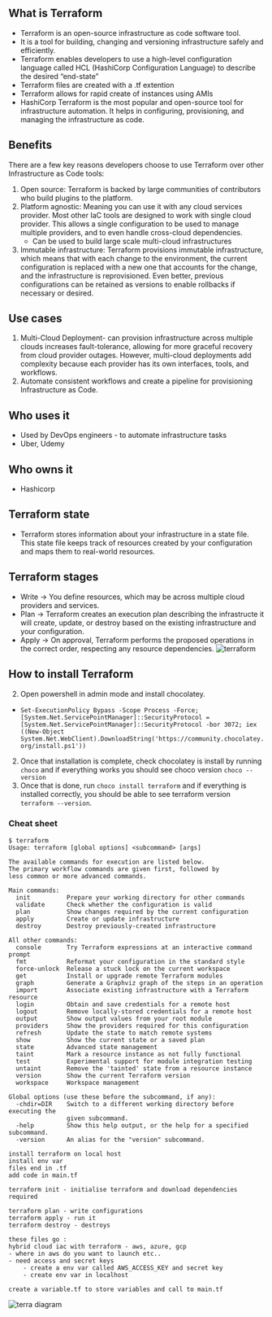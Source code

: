 ## What is Terraform
- Terraform is an open-source infrastructure as code software tool.
- It is a tool for building, changing and versioning infrastructure safely and efficiently.
- Terraform enables developers to use a high-level configuration language called HCL (HashiCorp Configuration Language) to describe the desired “end-state”
- Terraform files are created with a .tf extention
- Terraform allows for rapid create of instances using AMIs
- HashiCorp Terraform is the most popular and open-source tool for infrastructure automation. It helps in configuring, provisioning, and managing the infrastructure as code.

## Benefits
There are a few key reasons developers choose to use Terraform over other Infrastructure as Code tools:
1. Open source: Terraform is backed by large communities of contributors who build plugins to the platform.
2. Platform agnostic: Meaning you can use it with any cloud services provider. Most other IaC tools are designed to work with single cloud provider. This allows a single configuration to be used to manage multiple providers, and to even handle cross-cloud dependencies.
    - Can be used to build large scale multi-cloud infrastructures
3. Immutable infrastructure: Terraform provisions immutable infrastructure, which means that with each change to the environment, the current configuration is replaced with a new one that accounts for the change, and the infrastructure is reprovisioned. Even better, previous configurations can be retained as versions to enable rollbacks if necessary or desired.

## Use cases
1. Multi-Cloud Deployment- can provision infrastructure across multiple clouds increases fault-tolerance, allowing for more graceful recovery from cloud provider outages. However, multi-cloud deployments add complexity because each provider has its own interfaces, tools, and workflows.
2. Automate consistent workflows and create a pipeline for provisioning Infrastructure as Code. 

## Who uses it
- Used by DevOps engineers - to automate infrastructure tasks
- Uber, Udemy

## Who owns it
- Hashicorp
## Terraform state
- Terraform stores information about your infrastructure in a state file. This state file keeps track of resources created by your configuration and maps them to real-world resources.

## Terraform stages
- Write -> You define resources, which may be across multiple cloud providers and services.
- Plan -> Terraform creates an execution plan describing the infrastructe it will create, update, or destroy based on the existing infrastructure and your configuration.
- Apply -> On approval, Terraform performs the proposed operations in the correct order, respecting any resource dependencies.
![terraform](https://user-images.githubusercontent.com/115226294/202477572-d7d8d1b6-d73d-43c0-a097-a2ffc6f7d13f.png)

## How to install Terraform
2. Open powershell in admin mode and install chocolatey.
- `Set-ExecutionPolicy Bypass -Scope Process -Force; [System.Net.ServicePointManager]::SecurityProtocol = [System.Net.ServicePointManager]::SecurityProtocol -bor 3072; iex ((New-Object System.Net.WebClient).DownloadString('https://community.chocolatey.org/install.ps1'))`
2. Once that installation is complete, check chocolatey is install by running `choco` and if everything works you should see choco version `choco --version`
3. Once that is done, run `choco install terraform` and if everything is installed correctly, you should be able to see terraform version `terraform --version`.

### Cheat sheet

```
$ terraform
Usage: terraform [global options] <subcommand> [args]

The available commands for execution are listed below.
The primary workflow commands are given first, followed by
less common or more advanced commands.

Main commands:
  init          Prepare your working directory for other commands
  validate      Check whether the configuration is valid
  plan          Show changes required by the current configuration
  apply         Create or update infrastructure
  destroy       Destroy previously-created infrastructure

All other commands:
  console       Try Terraform expressions at an interactive command prompt
  fmt           Reformat your configuration in the standard style
  force-unlock  Release a stuck lock on the current workspace
  get           Install or upgrade remote Terraform modules
  graph         Generate a Graphviz graph of the steps in an operation
  import        Associate existing infrastructure with a Terraform resource
  login         Obtain and save credentials for a remote host
  logout        Remove locally-stored credentials for a remote host
  output        Show output values from your root module
  providers     Show the providers required for this configuration
  refresh       Update the state to match remote systems
  show          Show the current state or a saved plan
  state         Advanced state management
  taint         Mark a resource instance as not fully functional
  test          Experimental support for module integration testing
  untaint       Remove the 'tainted' state from a resource instance
  version       Show the current Terraform version
  workspace     Workspace management

Global options (use these before the subcommand, if any):
  -chdir=DIR    Switch to a different working directory before executing the
                given subcommand.
  -help         Show this help output, or the help for a specified subcommand.
  -version      An alias for the "version" subcommand.
  ```

```
install terraform on local host
install env var
files end in .tf
add code in main.tf

terraform init - initialise terraform and download dependencies required

terraform plan - write configurations
terraform apply - run it
terraform destroy - destroys

these files go :
hybrid cloud iac with terraform - aws, azure, gcp
- where in aws do you want to launch etc..
- need access and secret keys
    - create a env var called AWS_ACCESS_KEY and secret key
    - create env var in localhost

create a variable.tf to store variables and call to main.tf

```
![terra diagram](https://user-images.githubusercontent.com/115226294/202477849-833606fd-f8e3-4357-9adb-f7163c7da741.png)

